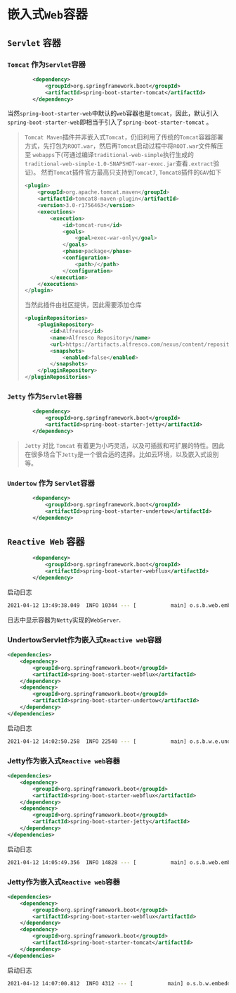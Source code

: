# 嵌入式`Web`容器

## `Servlet` 容器

### `Tomcat` 作为`Servlet`容器
```xml
        <dependency>
            <groupId>org.springframework.boot</groupId>
            <artifactId>spring-boot-starter-tomcat</artifactId>
        </dependency>
```
当然`spring-boot-starter-web`中默认的`web`容器也是`tomcat`，因此，默认引入`spring-boot-starter-web`即相当于引入了`spring-boot-starter-tomcat`
。
> `Tomcat Maven`插件并非嵌入式`Tomcat`，仍旧利用了传统的`Tomcat`容器部署方式，先打包为`ROOT.war`，然后再`Tomcat`启动过程中将`ROOT.war`文件解压至 `webapps`下(可通过编译`traditional-web-simple`执行生成的`traditional-web-simple-1.0-SNAPSHOT-war-exec.jar`查看`.extract`验证)。
> 然而`Tomcat`插件官方最高只支持到`Tomcat7`, `Tomcat8`插件的`GAV`如下
> ```xml
> <plugin>
>     <groupId>org.apache.tomcat.maven</groupId>
>     <artifactId>tomcat8-maven-plugin</artifactId>
>     <version>3.0-r1756463</version>
>     <executions>
>         <execution>
>             <id>tomcat-run</id>
>             <goals>
>                 <goal>exec-war-only</goal>
>             </goals>
>             <phase>package</phase>
>             <configuration>
>                 <path>/</path>
>             </configuration>
>         </execution>
>     </executions>
> </plugin>
> ```
> 当然此插件由社区提供，因此需要添加仓库 
> ```xml
> <pluginRepositories>
>     <pluginRepository>
>         <id>Alfresco</id>
>         <name>Alfresco Repository</name>
>         <url>https://artifacts.alfresco.com/nexus/content/repositories/public</url>
>         <snapshots>
>             <enabled>false</enabled>
>         </snapshots>
>     </pluginRepository>
> </pluginRepositories>
> ```

### `Jetty` 作为`Servlet`容器
```xml
        <dependency>
            <groupId>org.springframework.boot</groupId>
            <artifactId>spring-boot-starter-jetty</artifactId>
        </dependency>
```
> `Jetty` 对比 `Tomcat` 有着更为小巧灵活，以及可插拔和可扩展的特性。因此在很多场合下`Jetty`是一个很合适的选择。比如云环境，以及嵌入式设别等。


### `Undertow` 作为 `Servlet`容器
```xml
        <dependency>
            <groupId>org.springframework.boot</groupId>
            <artifactId>spring-boot-starter-undertow</artifactId>
        </dependency>
```

## `Reactive Web` 容器  
```xml
        <dependency>
            <groupId>org.springframework.boot</groupId>
            <artifactId>spring-boot-starter-webflux</artifactId>
        </dependency>
```
启动日志
```bash
2021-04-12 13:49:38.049  INFO 10344 --- [           main] o.s.b.web.embedded.netty.NettyWebServer  : Netty started on port 8080
```
日志中显示容器为`Netty`实现的`WebServer`.

### UndertowServlet作为嵌入式`Reactive web`容器 
```xml
<dependencies>
    <dependency>
        <groupId>org.springframework.boot</groupId>
        <artifactId>spring-boot-starter-webflux</artifactId>
    </dependency>
    <dependency>
        <groupId>org.springframework.boot</groupId>
        <artifactId>spring-boot-starter-undertow</artifactId>
    </dependency>
</dependencies>
```
启动日志
```bash
2021-04-12 14:02:50.258  INFO 22540 --- [           main] o.s.b.w.e.undertow.UndertowWebServer     : Undertow started on port(s) 8080 (http)
```
### Jetty作为嵌入式`Reactive web`容器
```xml
<dependencies>
    <dependency>
        <groupId>org.springframework.boot</groupId>
        <artifactId>spring-boot-starter-webflux</artifactId>
    </dependency>
    <dependency>
        <groupId>org.springframework.boot</groupId>
        <artifactId>spring-boot-starter-jetty</artifactId>
    </dependency>
</dependencies>
```
启动日志
```bash
2021-04-12 14:05:49.356  INFO 14828 --- [           main] o.s.b.web.embedded.jetty.JettyWebServer  : Jetty started on port(s) 8080 (http/1.1) with context path '/'
```
### Jetty作为嵌入式`Reactive web`容器
```xml
<dependencies>
    <dependency>
        <groupId>org.springframework.boot</groupId>
        <artifactId>spring-boot-starter-webflux</artifactId>
    </dependency>
    <dependency>
        <groupId>org.springframework.boot</groupId>
        <artifactId>spring-boot-starter-tomcat</artifactId>
    </dependency>
</dependencies>
```
启动日志
```bash
2021-04-12 14:07:00.812  INFO 4312 --- [           main] o.s.b.w.embedded.tomcat.TomcatWebServer  : Tomcat started on port(s): 8080 (http) with context path ''
```
